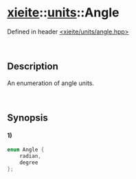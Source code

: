 # [xieite](../../xieite.md)\:\:[units](../../units.md)\:\:Angle
Defined in header [<xieite/units/angle.hpp>](../../../include/xieite/units/angle.hpp)

&nbsp;

## Description
An enumeration of angle units.

&nbsp;

## Synopsis
#### 1)
```cpp
enum Angle {
	radian,
	degree
};
```
